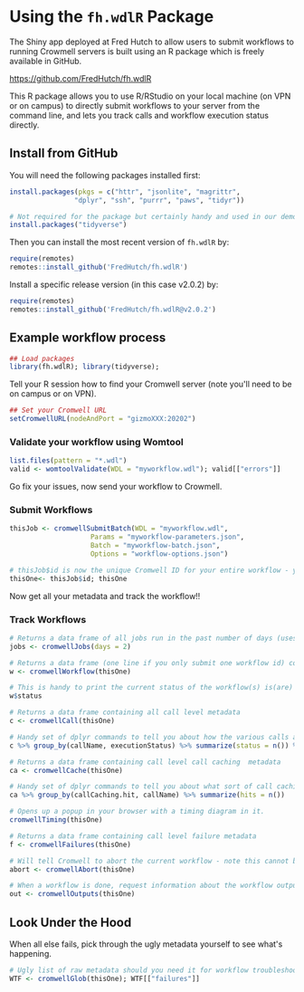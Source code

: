 

# Using the `fh.wdlR` Package

The Shiny app deployed at Fred Hutch to allow users to submit workflows to running Crowmell servers is built using an R package which is freely available in GitHub.  

https://github.com/FredHutch/fh.wdlR


This R package allows you to use R/RStudio on your local machine (on VPN or on campus) to directly submit workflows to your server from the command line, and lets you track calls and workflow execution status directly.  


## Install from GitHub
You will need the following packages installed first:

```r
install.packages(pkgs = c("httr", "jsonlite", "magrittr",
                "dplyr", "ssh", "purrr", "paws", "tidyr"))

# Not required for the package but certainly handy and used in our demo here:
install.packages("tidyverse")
```

Then you can install the most recent version of `fh.wdlR` by:

```r
require(remotes)
remotes::install_github('FredHutch/fh.wdlR')
```

Install a specific release version (in this case v2.0.2) by:
```r
require(remotes)
remotes::install_github('FredHutch/fh.wdlR@v2.0.2')
```


## Example workflow process


```r
## Load packages
library(fh.wdlR); library(tidyverse);
```


Tell your R session how to find your Cromwell server (note you'll need to be on campus or on VPN).

```r
## Set your Cromwell URL
setCromwellURL(nodeAndPort = "gizmoXXX:20202")
```

### Validate your workflow using Womtool

```r
list.files(pattern = "*.wdl")
valid <- womtoolValidate(WDL = "myworkflow.wdl"); valid[["errors"]]
```

Go fix your issues, now send your workflow to Crowmell.

### Submit Workflows

```r
thisJob <- cromwellSubmitBatch(WDL = "myworkflow.wdl",
                    Params = "myworkflow-parameters.json",
                    Batch = "myworkflow-batch.json",
                    Options = "workflow-options.json")

# thisJob$id is now the unique Cromwell ID for your entire workflow - you can use that to request all sorts of metadata!!!
thisOne<- thisJob$id; thisOne
```
Now get all your metadata and track the workflow!!

### Track Workflows

```r
# Returns a data frame of all jobs run in the past number of days (uses your database)
jobs <- cromwellJobs(days = 2)

# Returns a data frame (one line if you only submit one workflow id) containing workflow level metadata
w <- cromwellWorkflow(thisOne)

# This is handy to print the current status of the workflow(s) is(are)
w$status

# Returns a data frame containing all call level metadata
c <- cromwellCall(thisOne)

# Handy set of dplyr commands to tell you about how the various calls are doing
c %>% group_by(callName, executionStatus) %>% summarize(status = n()) %>% arrange(executionStatus)

# Returns a data frame containing call level call caching  metadata
ca <- cromwellCache(thisOne)

# Handy set of dplyr commands to tell you about what sort of call caching is happening
ca %>% group_by(callCaching.hit, callName) %>% summarize(hits = n())

# Opens up a popup in your browser with a timing diagram in it.
cromwellTiming(thisOne)

# Returns a data frame containing call level failure metadata
f <- cromwellFailures(thisOne)

# Will tell Cromwell to abort the current workflow - note this cannot be undone and it will take a while to stop all the jobs.  
abort <- cromwellAbort(thisOne)

# When a workflow is done, request information about the workflow outputs.
out <- cromwellOutputs(thisOne)
```

## Look Under the Hood

When all else fails, pick through the ugly metadata yourself to see what's happening. 

```r
# Ugly list of raw metadata should you need it for workflow troubleshooting
WTF <- cromwellGlob(thisOne); WTF[["failures"]]
```
